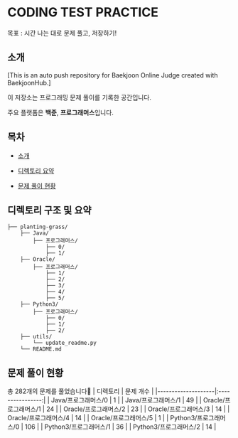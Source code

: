 # CODING TEST PRACTICE 

목표 : 시간 나는 대로 문제 풀고, 저장하기! 
## 소개
[This is an auto push repository for Baekjoon Online Judge created with BaekjoonHub.]

이 저장소는 프로그래밍 문제 풀이를 기록한 공간입니다.

주요 플랫폼은 **백준**, **프로그래머스**입니다.

## 목차
- [소개](#소개)
- [디렉토리 요약](#디렉토리-구조-및-요약)

- [문제 풀이 현황](#문제-풀이-현황)
## 디렉토리 구조 및 요약
```
├── planting-grass/
    ├── Java/
        ├── 프로그래머스/
            ├── 0/
            ├── 1/
    ├── Oracle/
        ├── 프로그래머스/
            ├── 1/
            ├── 2/
            ├── 3/
            ├── 4/
            ├── 5/
    ├── Python3/
        ├── 프로그래머스/
            ├── 0/
            ├── 1/
            ├── 2/
    ├── utils/
        └── update_readme.py
    └── README.md
```
## 문제 풀이 현황
총 282개의 문제를 풀었습니다🫶
| 디렉토리           | 문제 개수 |
|--------------------|:----------------:|
| Java/프로그래머스/0 | 1 |
| Java/프로그래머스/1 | 49 |
| Oracle/프로그래머스/1 | 24 |
| Oracle/프로그래머스/2 | 23 |
| Oracle/프로그래머스/3 | 14 |
| Oracle/프로그래머스/4 | 14 |
| Oracle/프로그래머스/5 | 1 |
| Python3/프로그래머스/0 | 106 |
| Python3/프로그래머스/1 | 36 |
| Python3/프로그래머스/2 | 14 |

